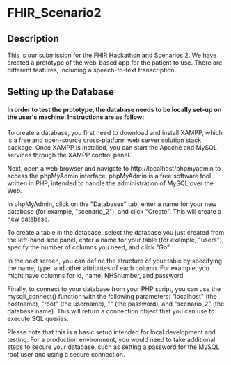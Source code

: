 # FHIR_Scenario2

## Description

This is our submission for the FHIR Hackathon and Scenarios 2. 
We have created a prototype of the web-based app for the patient to use. There are different features, including a speech-to-text transcription.

## Setting up the Database
#### In order to test the prototype, the database needs to be locally set-up on the user's machine. Instructions are as follow:
To create a database, you first need to download and install XAMPP, which is a free and open-source cross-platform web server solution stack package. Once XAMPP is installed, you can start the Apache and MySQL services through the XAMPP control panel.

Next, open a web browser and navigate to http://localhost/phpmyadmin to access the phpMyAdmin interface. phpMyAdmin is a free software tool written in PHP, intended to handle the administration of MySQL over the Web.

In phpMyAdmin, click on the "Databases" tab, enter a name for your new database (for example, "scenario_2"), and click "Create". This will create a new database.

To create a table in the database, select the database you just created from the left-hand side panel, enter a name for your table (for example, "users"), specify the number of columns you need, and click "Go". 

In the next screen, you can define the structure of your table by specifying the name, type, and other attributes of each column. For example, you might have columns for id, name, NHSnumber, and password.

Finally, to connect to your database from your PHP script, you can use the mysqli_connect() function with the following parameters: "localhost" (the hostname), "root" (the username), "" (the password), and "scenario_2" (the database name). This will return a connection object that you can use to execute SQL queries.

Please note that this is a basic setup intended for local development and testing. For a production environment, you would need to take additional steps to secure your database, such as setting a password for the MySQL root user and using a secure connection.
